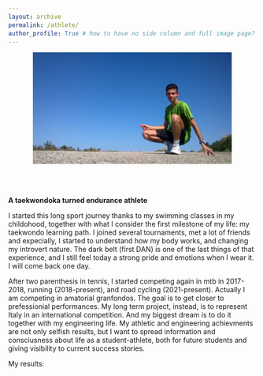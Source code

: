 ```yaml
---
layout: archive
permalink: /athlete/
author_profile: True # how to have no side column and full image page?
---
```


<html>
<head>
<meta name="viewport" content="width=device-width, initial-scale=1">
<style>
.container {
  position: relative;
  text-align: center;
  color: white;
}

.bottom-left {
  position: absolute;
  bottom: 8px;
  left: 16px;
}

.top-left {
  position: absolute;
  top: 40%;
  left: 30%;
}

.top-right {
  position: absolute;
  top: 8px;
  right: 16px;
}

.bottom-right {
  position: absolute;
  bottom: 8px;
  right: 16px;
}

.centered {
  position: absolute;
  top: 50%;
  left: 50%;
  transform: translate(-50%, -50%);
}

.p1 {
  font-family: "Brush Script MT", cursive; font-size: 25px;
}
</style>
</head>
<body>

<div class="container">
  <img src="../images/MonteRomano.jpg" alt="Snow" style="width:80%; height:80%">
  <div class="top-left"><p class="p1"> Instinct choices,<br>Rationality follows </p></div>
</div>

</body>
</html> 

**A taekwondoka turned endurance athlete**

I started this long sport journey thanks to my swimming classes in my childohood, together with what I consider the first milestone of my life: my taekwondo learning path. I joined several tournaments, met a lot of friends and expecially, I started to understand how my body works, and changing my introvert nature. The dark belt (first DAN) is one of the last things of that experience, and I still feel today a strong pride and emotions when I wear it. I will come back one day.

After two parenthesis in tennis, I started competing again in mtb in 2017-2018, running (2018-present), and road cycling (2021-present). 
Actually I am competing in amatorial granfondos. The goal is to get closer to prefessionial performances. My long term project, instead, is to represent Italy in an international competition. And my biggest dream is to do it together with my engineering life.
My athletic and engineering achievments are not only selfish results, but I want to spread information and consciusness about life as a student-athlete, both for future students and giving visibility to current success stories. 

My results:


